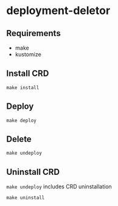 # deployment-deletor

## Requirements

- make
- kustomize

## Install CRD

```
make install
```

## Deploy

```
make deploy
```

## Delete

```
make undeploy
```

## Uninstall CRD

`make undeploy` includes CRD uninstallation

```
make uninstall
```
